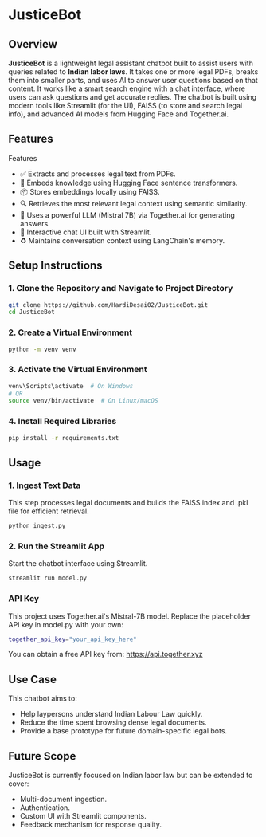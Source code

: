 # JusticeBot

## Overview
**JusticeBot** is a lightweight legal assistant chatbot built to assist users with queries related to **Indian labor laws**. It takes one or more legal PDFs, breaks them into smaller parts, and uses AI to answer user questions based on that content. It works like a smart search engine with a chat interface, where users can ask questions and get accurate replies. The chatbot is built using modern tools like Streamlit (for the UI), FAISS (to store and search legal info), and advanced AI models from Hugging Face and Together.ai.
## Features
Features
- ✅ Extracts and processes legal text from PDFs.
- 🧠 Embeds knowledge using Hugging Face sentence transformers.
- 📦 Stores embeddings locally using FAISS.
- 🔍 Retrieves the most relevant legal context using semantic similarity.
- 🤖 Uses a powerful LLM (Mistral 7B) via Together.ai for generating answers.
- 💬 Interactive chat UI built with Streamlit.
- ♻️ Maintains conversation context using LangChain's memory.

## Setup Instructions

### 1. Clone the Repository and Navigate to Project Directory
```bash
git clone https://github.com/HardiDesai02/JusticeBot.git
cd JusticeBot
```
### 2. Create a Virtual Environment
```bash
python -m venv venv
```
### 3. Activate the Virtual Environment
```bash
venv\Scripts\activate  # On Windows
# OR
source venv/bin/activate  # On Linux/macOS
```
### 4. Install Required Libraries
```bash
pip install -r requirements.txt
```

## Usage
### 1. Ingest Text Data
This step processes legal documents and builds the FAISS index and .pkl file for efficient retrieval.

```bash
python ingest.py
```
### 2. Run the Streamlit App
Start the chatbot interface using Streamlit.
```bash
streamlit run model.py
```
### API Key
This project uses Together.ai's Mistral-7B model. Replace the placeholder API key in model.py with your own:
```bash
together_api_key="your_api_key_here"
```
You can obtain a free API key from: https://api.together.xyz

## Use Case
This chatbot aims to:
- Help laypersons understand Indian Labour Law quickly.
- Reduce the time spent browsing dense legal documents.
- Provide a base prototype for future domain-specific legal bots.

## Future Scope
JusticeBot is currently focused on Indian labor law but can be extended to cover:
- Multi-document ingestion.
- Authentication.
- Custom UI with Streamlit components.
- Feedback mechanism for response quality.

